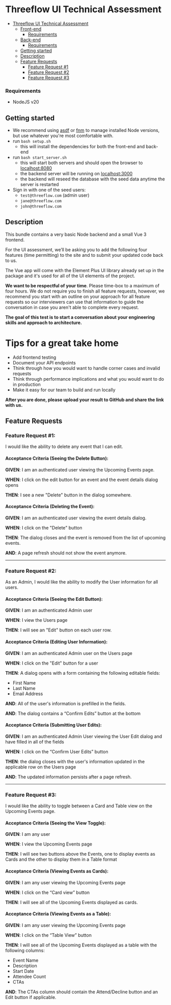 # Threeflow UI Technical Assessment

- [Threeflow UI Technical Assessment](#threeflow-ui-technical-assessment)
  - [Front-end](#front-end)
    - [Requirements](#requirements)
  - [Back-end](#back-end)
    - [Requirements](#requirements-1)
  - [Getting started](#getting-started)
  - [Description](#description)
  - [Feature Requests](#feature-requests)
    - [Feature Request #1](#feature-request-1)
    - [Feature Request #2](#feature-request-2)
    - [Feature Request #3](#feature-request-3)

### Requirements
- NodeJS v20

## Getting started
- We recommend using [asdf](https://asdf-vm.com/) or [fnm](https://github.com/Schniz/fnm) to manage installed Node versions, but use whatever you're most comfortable with.
- run `bash setup.sh`
  - this will install the dependencies for both the front-end and back-end
- run `bash start_server.sh`
  - this will start both servers and should open the browser to [localhost:8080](http://localhost:8080)
  - the backend server will be running on [localhost:3000](http://localhost:3000)
  - the backend will reseed the database with the seed data anytime the server is restarted
- Sign in with one of the seed users:
  - `test@threeflow.com` (admin user)
  - `jane@threeflow.com` 
  - `john@threeflow.com`

## Description

This bundle contains a very basic Node backend and a small Vue 3 frontend. 

For the UI assessment, we’ll be asking you to add the following four features (time permitting) to the site and to submit your updated code back to us. 

The Vue app will come with the Element Plus UI library already set up in the package and it's used for all of the UI elements of the project.

**We want to be respectful of your time**. Please time-box to a maximum of four hours. We do not require you to finish all feature requests, however, we recommend you start with an outline on your approach for all feature requests so our interviewers can use that information to guide the conversation in case you aren't able to complete every request.

**The goal of this test is to start a conversation about your engineering skills and approach to architecture.**

# Tips for a great take home

  - Add frontend testing
  - Document your API endpoints
  - Think through how you would want to handle corner cases and invalid requests
  - Think through performance implications and what you would want to do in
production
  - Make it easy for our team to build and run locally

**After you are done, please upload your result to GitHub and share the link with us.**

## Feature Requests

### Feature Request #1:
I would like the ability to delete any event that I can edit.

#### Acceptance Criteria (Seeing the Delete Button):
**GIVEN**:
I am an authenticated user viewing the Upcoming Events page.

**WHEN**:
I click on the edit button for an event and the event details dialog opens

**THEN**:
I see a new "Delete" button in the dialog somewhere.

#### Acceptance Criteria (Deleting the Event):
**GIVEN**:
I am an authenticated user viewing the event details dialog.

**WHEN**:
I click on the "Delete" button

**THEN**:
The dialog closes and the event is removed from the list of upcoming events.

**AND**:
A page refresh should not show the event anymore.

---

### Feature Request #2:
As an Admin, I would like the ability to modify the User information for all users.

#### Acceptance Criteria (Seeing the Edit Button):

**GIVEN**: 
I am an authenticated Admin user

**WHEN**: 
I view the Users page

**THEN**: 
I will see an "Edit" button on each user row.

#### Acceptance Criteria (Editing User Information):

**GIVEN**:
I am an authenticated Admin user on the Users page

**WHEN**:
I click on the "Edit" button for a user

**THEN**:
A dialog opens with a form containing the following editable fields:
- First Name
- Last Name
- Email Address

**AND**:
All of the user's information is prefilled in the fields.

**AND**: 
The dialog contains a “Confirm Edits” button at the bottom

#### Acceptance Criteria (Submitting User Edits):

**GIVEN**: 
I am an authenticated Admin User viewing the User Edit dialog and have filled in all of the fields

**WHEN**: 
I click on the “Confirm User Edits” button

**THEN**: 
the dialog closes with the user's information updated in the applicable row on the Users page

**AND**: 
The updated information persists after a page refresh.

---
 
### Feature Request #3:

I would like the ability to toggle between a Card and Table view on the Upcoming Events page.

#### Acceptance Criteria (Seeing the View Toggle):
**GIVEN**:
I am any user

**WHEN**:
I view the Upcoming Events page

**THEN**:
I will see two buttons above the Events, one to display events as Cards and the other to display them in a Table format

#### Acceptance Criteria (Viewing Events as Cards):
**GIVEN**:
I am any user viewing the Upcoming Events page

**WHEN**:
I click on the “Card view” button

**THEN**:
I will see all of the Upcoming Events displayed as cards.

#### Acceptance Criteria (Viewing Events as a Table):
**GIVEN**: 
I am any user viewing the Upcoming Events page

**WHEN**: 
I click on the “Table View” button

**THEN**:
I will see all of the Upcoming Events displayed as a table with the following columns:
- Event Name
- Description
- Start Date
- Attendee Count
- CTAs

**AND**:
The CTAs column should contain the Attend/Decline button and an Edit button if applicable.